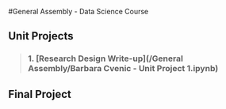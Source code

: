 #General Assembly - Data Science Course
## Unit Projects
>### 1. [Research Design Write-up](/General Assembly/Barbara Cvenic - Unit Project 1.ipynb)

## Final Project
